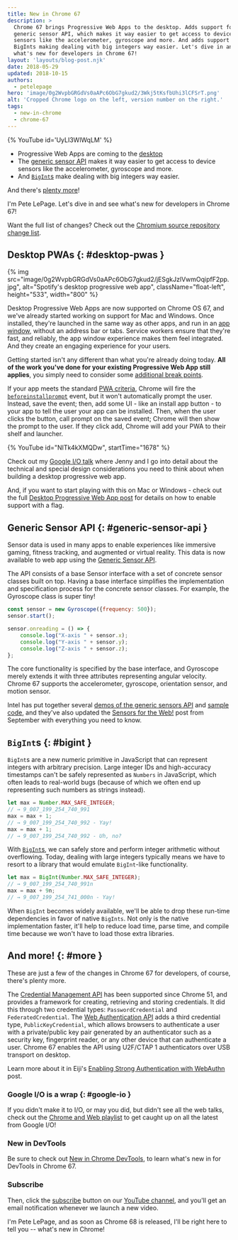 ```yaml
---
title: New in Chrome 67
description: >
  Chrome 67 brings Progressive Web Apps to the desktop. Adds support for the
  generic sensor API, which makes it way easier to get access to device
  sensors like the accelerometer, gyroscope and more. And adds support for
  BigInts making dealing with big integers way easier. Let's dive in and see
  what's new for developers in Chrome 67!
layout: 'layouts/blog-post.njk'
date: 2018-05-29
updated: 2018-10-15
authors:
  - petelepage
hero: 'image/0g2WvpbGRGdVs0aAPc6ObG7gkud2/3Wkj5tKsfbUhi3lCFSrT.png'
alt: 'Cropped Chrome logo on the left, version number on the right.'
tags:
  - new-in-chrome
  - chrome-67
---
```


{% YouTube id='UyLI3WlWqLM' %}

* Progressive Web Apps are coming to the [desktop](#desktop-pwas)
* The [generic sensor API](#generic-sensor-api) makes it way easier to get
  access to device sensors like the accelerometer, gyroscope and more.
* And [`BigInt`s](#bigint) make dealing with big integers way easier.

And there's [plenty more](#more)!

I'm Pete LePage. Let's dive in and see what's new for developers in Chrome 67!

Want the full list of changes? Check out the
[Chromium source repository change list](https://chromium.googlesource.com/chromium/src/+log/66.0.3359.116..67.0.3396.62).

## Desktop PWAs {: #desktop-pwas }

{% img src="image/0g2WvpbGRGdVs0aAPc6ObG7gkud2/jESgkJzlVwmOqipfF2pp.jpg", alt="Spotify's desktop progressive web app", className="float-left", height="533", width="800" %}

Desktop Progressive Web Apps are now supported on Chrome OS 67, and we've
already started working on support for Mac and Windows. Once installed,
they're launched in the same way as other apps, and run in an
[app window](https://developers.google.com/web/progressive-web-apps/desktop#app-window),
without an address bar or tabs. Service workers ensure that they're fast, and
reliably, the app window experience makes them feel integrated. And they create
an engaging experience for your users.

Getting started isn't any different than what you're already doing today.
**All of the work you've done for your existing Progressive Web App still
applies**, you simply need to consider some
[additional break points](https://developers.google.com/web/progressive-web-apps/desktop#responsive-design).

If your app meets the standard
[PWA criteria](https://developers.google.com/web/fundamentals/app-install-banners/#criteria), Chrome will
fire the [`beforeinstallprompt`](https://developers.google.com/web/fundamentals/app-install-banners/#trigger)
event, but it won't automatically prompt the user. Instead, save the event;
then, add some UI - like an install app button - to your app to tell the user
your app can be installed. Then, when the user clicks the button, call prompt
on the saved event; Chrome will then show the prompt to the user. If they
click add, Chrome will add your PWA to their shelf and launcher.

{% YouTube id="NITk4kXMQDw", startTime="1678" %}

Check out my [Google I/O talk](https://youtu.be/NITk4kXMQDw?t=1678) where
Jenny and I go into detail about the technical and special design
considerations you need to think about when building a desktop progressive
web app.

And, if you want to start playing with this on Mac or Windows - check out
the full [Desktop Progressive Web App post](https://developers.google.com/web/progressive-web-apps/desktop) for
details on how to enable support with a flag.

## Generic Sensor API {: #generic-sensor-api }

Sensor data is used in many apps to enable experiences like immersive gaming,
fitness tracking, and augmented or virtual reality. This data is now
available to web app using the
[Generic Sensor API](https://www.w3.org/TR/generic-sensor/).

The API consists of a base Sensor interface with a set of concrete sensor
classes built on top. Having a base interface simplifies the implementation
and specification process for the concrete sensor classes. For example,
the Gyroscope class is super tiny!

```javascript
const sensor = new Gyroscope({frequency: 500});
sensor.start();

sensor.onreading = () => {
    console.log("X-axis " + sensor.x);
    console.log("Y-axis " + sensor.y);
    console.log("Z-axis " + sensor.z);
};
```

The core functionality is specified by the base interface, and Gyroscope
merely extends it with three attributes representing angular velocity. Chrome
67 supports the accelerometer, gyroscope, orientation sensor, and motion
sensor.

Intel has put together several
[demos of the generic sensors API](https://intel.github.io/generic-sensor-demos/)
and [sample code](https://github.com/intel/generic-sensor-demos), and they've
also updated the [Sensors for the Web!](https://developers.google.com/web/updates/2017/09/sensors-for-the-web)
post from September with everything you need to know.

## `BigInt`s {: #bigint }

`BigInt`s are a new numeric primitive in JavaScript that can represent integers
with arbitrary precision. Large integer IDs and high-accuracy timestamps
can't be safely represented as `Numbers` in JavaScript, which often leads
to real-world bugs (because of which we often end up representing such
numbers as strings instead).

```javascript
let max = Number.MAX_SAFE_INTEGER;
// → 9_007_199_254_740_991
max = max + 1;
// → 9_007_199_254_740_992 - Yay!
max = max + 1;
// → 9_007_199_254_740_992 - Uh, no?
```

With [`BigInt`s](https://developers.google.com/web/updates/2018/05/bigint),
we can safely store and perform integer arithmetic without overflowing. Today,
dealing with large integers typically means we have to resort to a library
that would emulate `BigInt`-like functionality.

```javascript
let max = BigInt(Number.MAX_SAFE_INTEGER);
// → 9_007_199_254_740_991n
max = max + 9n;
// → 9_007_199_254_741_000n - Yay!
```

When `BigInt` becomes widely available, we'll be able to drop these run-time
dependencies in favor of native `BigInts`. Not only is the native implementation
faster, it'll help to reduce load time, parse time, and compile time because
we won't have to load those extra libraries.

## And more! {: #more }

These are just a few of the changes in Chrome 67 for developers, of course,
there's plenty more.

The
[Credential Management API](https://developer.mozilla.org/en-US/docs/Web/API/Credential_Management_API)
has been supported since Chrome 51, and provides a framework for creating,
retrieving and storing credentials. It did this through two credential
types: `PasswordCredential` and `FederatedCredential`. The
[Web Authentication API](https://w3c.github.io/webauthn/) adds a third
credential type, `PublicKeyCredential`, which allows browsers to authenticate
a user with a private/public key pair generated by an authenticator such as
a security key, fingerprint reader, or any other device that can authenticate
a user. Chrome 67 enables the API using U2F/CTAP 1 authenticators over USB
transport on desktop.

Learn more about it in Eiji's
[Enabling Strong Authentication with WebAuthn](https://developers.google.com/web/updates/2018/05/webauthn)
post.

### Google I/O is a wrap {: #google-io }

If you didn't make it to I/O, or may you did, but didn't see all the web
talks, check out the
[Chrome and Web playlist](https://www.youtube.com/playlist?list=PLNYkxOF6rcIC4NQeXpdAy0RbOACI66Hvf)
to get caught up on all the latest from Google I/O!

### New in DevTools

Be sure to check out [New in Chrome DevTools](https://developers.google.com/web/updates/2018/04/devtools), to
learn what's new in for DevTools in Chrome 67.

### Subscribe

Then, click the [subscribe](https://goo.gl/6FP1a5) button on our
[YouTube channel](https://www.youtube.com/user/ChromeDevelopers/), and
you'll get an email notification whenever we launch a new video.

I'm Pete LePage, and as soon as Chrome 68 is released, I'll be right
here to tell you -- what's new in Chrome!
